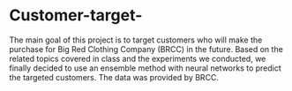 # Customer-target-
The main goal of this project is to target customers who will make the purchase for Big Red Clothing Company (BRCC) in the 
future. Based on the related topics covered in class and the experiments we conducted, we finally decided to use an ensemble 
method with neural networks to predict the targeted customers. The data was provided by BRCC.
